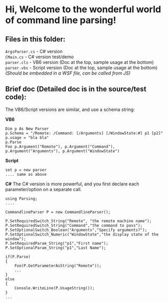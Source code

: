 Hi, Welcome to the wonderful world of command line parsing!
===========================================================

Files in this folder:
--------------------
`ArgsParser.cs`           -  C# version  
`CMain.cs`                -  C# version test/demo  
`parser.cls`              -  VB6 version (Doc at the top, sample usage at the bottom)  
`parser.vbs`              -  Script version (Doc at the top, sample usage at the bottom) *(Should be embedded in a WSF file, can be called from JS)*

Brief doc (Detailed doc is in the source/test code):
----------------------------------------------------
The VB6/Script versions are similar, and use a schema string:

**VB6**

    Dim p As New Parser
    p.Schema = "/Remote: /Command: [/Arguments] [/WindowState:#] p1 [p2]"
    p.usage = "bla bla"
    p.Parse
    Foo p.Argument("Remote"), p.Argument("Command"), p.Argument("Arguments"), p.Argument("WindowState")

**Script**

    set p = new parser
    .... same as above

**C#**
The C# version is more powerful, and you first declare each parameter/option on a separate call.
 
    using Parsing;
    ....
 
    CommandlineParser P = new CommandlineParser();

    P.SetRequiredSwitch_String("Remote", "the remote machine name");
    P.SetRequiredSwitch_String("Command","the command to pass");
    P.SetOptionalSwitch_Boolean("Arguments","Specify arguments?");
    P.SetOptionalSwitch_Numeric("WindowState","the display state of the window");
    P.SetRequiredParam_String("p1","First name");
    P.SetOptionalParam_String("p1","Last Name");

    if(P.Parse)
    {
        Foo(P.GetParameterAsString("Remote"));
        ... 
    }
    else
    {
        Console.WriteLine(P.UsageString());
    }
    ...